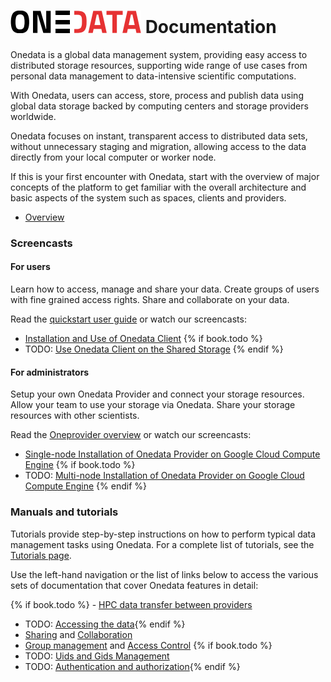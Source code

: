 # ![Onedata](doc/img/heading.png) Documentation
Onedata is a global data management system, providing easy access to distributed storage resources, supporting wide range of use cases from personal data management to data-intensive scientific computations.

With Onedata, users can access, store, process and publish data using global data storage backed by computing centers and storage providers worldwide.

Onedata focuses on instant, transparent access to distributed data sets, without unnecessary staging and migration, allowing access to the data directly from your local computer or worker node.

If this is your first encounter with Onedata, start with the overview of major concepts of the platform to get familiar with the overall architecture and basic aspects of the system such as spaces, clients and providers.

- [Overview](doc/overview.md)

### Screencasts

#### For users
Learn how to access, manage and share your data. Create groups of users with fine grained access rights. Share and collaborate on your data.

Read the [quickstart user guide](doc/as_a_user.md) or watch our screencasts:
- [Installation and Use of Onedata Client](doc/tutorial/screencast_oneclient_remote.md)
{% if book.todo %}
- TODO: [Use Onedata Client on the Shared Storage]()
{% endif %}

#### For administrators

Setup your own Onedata Provider and connect your storage resources. Allow your team to use your storage via Onedata. Share your storage resources with other scientists.

Read the [Oneprovider overview](doc/provider_overview.md) or watch our screencasts:

- [Single-node Installation of Onedata Provider on Google Cloud Compute Engine]()
{% if book.todo %}
- TODO: [Multi-node Installation of Onedata Provider on Google Cloud Compute Engine]()
{% endif %}

### Manuals and tutorials

Tutorials provide step-by-step instructions on how to perform typical data management tasks using Onedata. For a complete list of tutorials, see the [Tutorials page](doc/tutorials.md).

<!--Solutions section provides description of technology behind Onedata, with references to published scientific articles with more in depth description and evaluation. To learn more how Onedata works, check out the Solutions page.-->


Use the left-hand navigation or the list of links below to access the various sets of documentation that cover Onedata features in detail:

{% if book.todo %} - [HPC data transfer between providers](doc/solutions/rtransfer.md)
- TODO: [Accessing the data](){% endif %}
- [Sharing](doc/file_management.md) and [Collaboration](doc/space_collaboration.md)
- [Group management](doc/group_management.md) and [Access Control](doc/file_management.md) {% if book.todo %}
- TODO: [Uids and Gids Management]()
- TODO: [Authentication and authorization](doc/solutions/authentication.md){% endif %}
